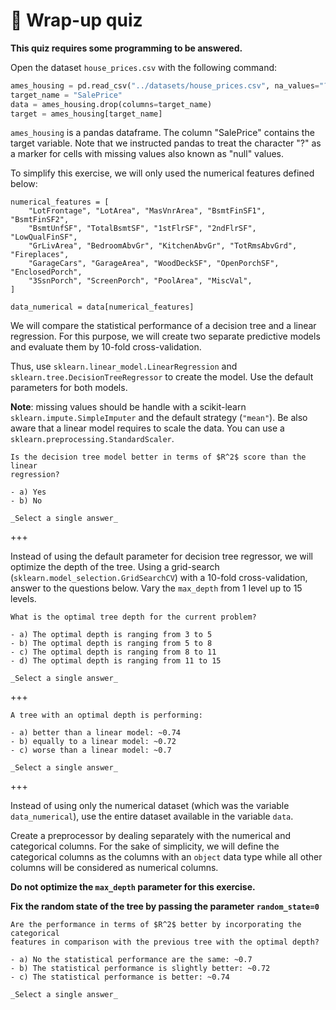 # 🏁 Wrap-up quiz

**This quiz requires some programming to be answered.**

Open the dataset `house_prices.csv` with the following command:

```py
ames_housing = pd.read_csv("../datasets/house_prices.csv", na_values="?")
target_name = "SalePrice"
data = ames_housing.drop(columns=target_name)
target = ames_housing[target_name]
```

`ames_housing` is a pandas dataframe. The column "SalePrice" contains the
target variable. Note that we instructed pandas to treat the character "?" as a
marker for cells with missing values also known as "null" values.

To simplify this exercise, we will only used the numerical features defined
below:

```
numerical_features = [
    "LotFrontage", "LotArea", "MasVnrArea", "BsmtFinSF1", "BsmtFinSF2",
    "BsmtUnfSF", "TotalBsmtSF", "1stFlrSF", "2ndFlrSF", "LowQualFinSF",
    "GrLivArea", "BedroomAbvGr", "KitchenAbvGr", "TotRmsAbvGrd", "Fireplaces",
    "GarageCars", "GarageArea", "WoodDeckSF", "OpenPorchSF", "EnclosedPorch",
    "3SsnPorch", "ScreenPorch", "PoolArea", "MiscVal",
]

data_numerical = data[numerical_features]
```

We will compare the statistical performance of a decision tree and a linear
regression. For this purpose, we will create two separate predictive models
and evaluate them by 10-fold cross-validation.

Thus, use `sklearn.linear_model.LinearRegression` and
`sklearn.tree.DecisionTreeRegressor` to create the model. Use the default
parameters for both models.

**Note**: missing values should be handle with a scikit-learn
`sklearn.impute.SimpleImputer` and the default strategy (`"mean"`). Be also
aware that a linear model requires to scale the data. You can use a
`sklearn.preprocessing.StandardScaler`.

```{admonition} Question
Is the decision tree model better in terms of $R^2$ score than the linear
regression?

- a) Yes
- b) No

_Select a single answer_
```

+++

Instead of using the default parameter for decision tree regressor, we will
optimize the depth of the tree. Using a grid-search
(`sklearn.model_selection.GridSearchCV`) with a 10-fold cross-validation,
answer to the questions below. Vary the `max_depth` from 1
level up to 15 levels.

```{admonition} Question
What is the optimal tree depth for the current problem?

- a) The optimal depth is ranging from 3 to 5
- b) The optimal depth is ranging from 5 to 8
- c) The optimal depth is ranging from 8 to 11
- d) The optimal depth is ranging from 11 to 15

_Select a single answer_
```

+++

```{admonition} Question
A tree with an optimal depth is performing:

- a) better than a linear model: ~0.74
- b) equally to a linear model: ~0.72
- c) worse than a linear model: ~0.7

_Select a single answer_
```

+++

Instead of using only the numerical dataset (which was the variable
`data_numerical`), use the entire dataset available in the variable `data`.

Create a preprocessor by dealing separately with the numerical and categorical
columns. For the sake of simplicity, we will define the categorical columns as
the columns with an `object` data type while all other columns will be
considered as numerical columns.

**Do not optimize the `max_depth` parameter for this exercise.**

**Fix the random state of the tree by passing the parameter `random_state=0`**

```{admonition} Question
Are the performance in terms of $R^2$ better by incorporating the categorical
features in comparison with the previous tree with the optimal depth?

- a) No the statistical performance are the same: ~0.7
- b) The statistical performance is slightly better: ~0.72
- c) The statistical performance is better: ~0.74

_Select a single answer_
```
